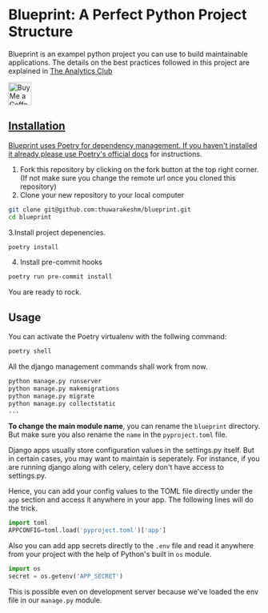 # Blueprint: A Perfect Python Project Structure

Blueprint is an exampel python project you can use to build maintainable applications. The details on the best practices followed in this project are explained in [The Analytics Club](https://www.the-analytics.club)

<a href='https://ko-fi.com/analyticsclub' target='_blank'><img height='35' style='border:0px;height:46px;' src='https://az743702.vo.msecnd.net/cdn/kofi3.png?v=0' border='0' alt='Buy Me a Coffee at ko-fi.com' />

## Installation

Blueprint uses Poetry for dependency management. If you haven't installed it already please use Poetry's [official docs](https://python-poetry.org/docs/#installation) for instructions.

1. Fork this repository by clicking on the fork button at the top right corner. (If not make sure you change the remote url once you cloned this repository)
2. Clone your new repository to your local computer

```bash
git clone git@github.com:thuwarakeshm/blueprint.git
cd blueprint
```

3.Install project depenencies.

```bash
poetry install
```

4. Install pre-commit hooks

```bash
poetry run pre-commit install
```

You are ready to rock.

## Usage

You can activate the Poetry virtualenv with the follwing command:

```bash
poetry shell
```

All the django management commands shall work from now.

```bash
python manage.py runserver
python manage.py makemigrations
python manage.py migrate
python manage.py collectstatic
...
```

**To change the main module name**, you can rename the `blueprint` directory. But make sure you also rename the `name` in the `pyproject.toml` file.

Django apps usually store configuration values in the settings.py itself. But in certain cases, you may want to maintain is seperately. For instance, if you are running django along with celery, celery don't have access to settings.py.

Hence, you can add your config values to the TOML file directly under the `app` section and access it anywhere in your app. The following lines will do the trick.

```python
import toml
APPCONFIG=toml.load('pyproject.toml')['app']
```

Also you can add app secrets directly to the `.env` file and read it anywhere from your project with the help of Python's built in `os` module.

```python
import os
secret = os.getenv('APP_SECRET')
```

This is possible even on development server because we've loaded the env file in our `manage.py` module.
